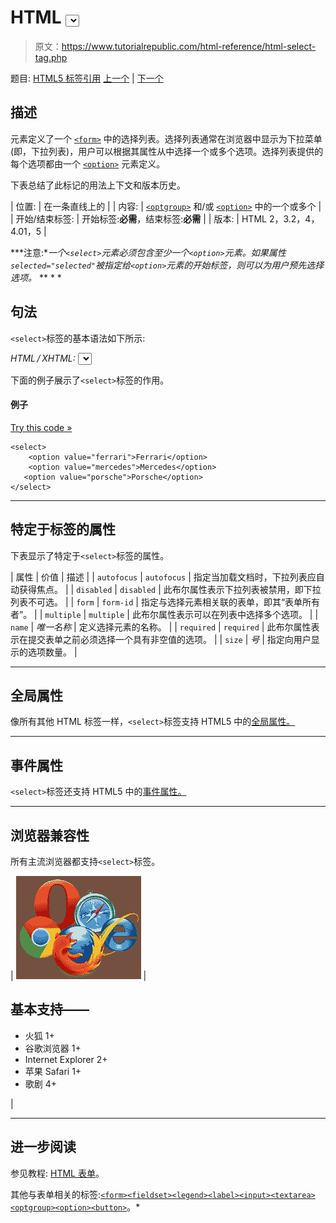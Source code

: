 # HTML <select>标签</select>

> 原文：<https://www.tutorialrepublic.com/html-reference/html-select-tag.php>

题目: [HTML5 标签引用](html5-tags.php) [上一个](html5-section-tag.php) | [下一个](html-small-tag.php)

## 描述

元素定义了一个 [`<form>`](html-form-tag.php) 中的选择列表。选择列表通常在浏览器中显示为下拉菜单(即，下拉列表)，用户可以根据其属性从中选择一个或多个选项。选择列表提供的每个选项都由一个 [`<option>`](html-option-tag.php) 元素定义。

下表总结了此标记的用法上下文和版本历史。

| 位置: | 在一条直线上的 |
| 内容: | [`<optgroup>`](html-optgroup-tag.php) 和/或 [`<option>`](html-option-tag.php) 中的一个或多个 |
| 开始/结束标签: | 开始标签:**必需**，结束标签:**必需** |
| 版本: | HTML 2，3.2，4，4.01，5 |

 ***注意:**一个`<select>`元素必须包含至少一个`<option>`元素。如果属性`selected="selected"`被指定给`<option>`元素的开始标签，则可以为用户预先选择选项。*  ** * *

## 句法

`<select>`标签的基本语法如下所示:

*HTML / XHTML:* <select> ... </select>

下面的例子展示了`<select>`标签的作用。

#### 例子

[Try this code »](../codelab.php?topic=html&file=select-tag "Try this code using online Editor")

```
<select>
    <option value="ferrari">Ferrari</option>
    <option value="mercedes">Mercedes</option>
   <option value="porsche">Porsche</option>
</select>
```

* * *

## 特定于标签的属性

下表显示了特定于`<select>`标签的属性。

| 属性 | 价值 | 描述 |
| `autofocus` | `autofocus` | 指定当加载文档时，下拉列表应自动获得焦点。 |
| `disabled` | `disabled` | 此布尔属性表示下拉列表被禁用，即下拉列表不可选。 |
| `form` | `form-id` | 指定与选择元素相关联的表单，即其“表单所有者”。 |
| `multiple` | `multiple` | 此布尔属性表示可以在列表中选择多个选项。 |
| `name` | *唯一名称* | 定义选择元素的名称。 |
| `required` | `required` | 此布尔属性表示在提交表单之前必须选择一个具有非空值的选项。 |
| `size` | *号* | 指定向用户显示的选项数量。 |

* * *

## 全局属性

像所有其他 HTML 标签一样，`<select>`标签支持 HTML5 中的[全局属性。](html5-global-attributes.php)

* * *

## 事件属性

`<select>`标签还支持 HTML5 中的[事件属性。](html5-event-attributes.php)

* * *

## 浏览器兼容性

所有主流浏览器都支持`<select>`标签。

| ![Browsers Icon](img/e9331123c77668c1832e541c2fca1002.png) | 

## 基本支持——

*   火狐 1+
*   谷歌浏览器 1+
*   Internet Explorer 2+
*   苹果 Safari 1+
*   歌剧 4+

 |

* * *

## 进一步阅读

参见教程: [HTML 表单](../html-tutorial/html-forms.php)。

其他与表单相关的标签:[`<form>`](html-form-tag.php)[`<fieldset>`](html-fieldset-tag.php)[`<legend>`](html-legend-tag.php)[`<label>`](html-label-tag.php)[`<input>`](html-input-tag.php)[`<textarea>`](html-textarea-tag.php)[`<optgroup>`](html-optgroup-tag.php)[`<option>`](html-option-tag.php)[`<button>`](html-button-tag.php)。*